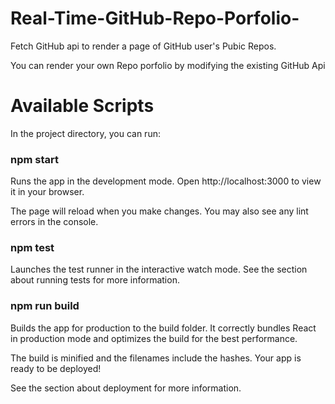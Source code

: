 # Real-Time-GitHub-Repo-Porfolio-
Fetch GitHub api to render a page of GitHub user's Pubic Repos.

You can render your own Repo porfolio by modifying the existing GitHub Api

<h1><B>Available Scripts</B></h1>
In the project directory, you can run:

<B><h3>npm start</h3></B>

Runs the app in the development mode.
Open http://localhost:3000 to view it in your browser.

The page will reload when you make changes.
You may also see any lint errors in the console.


<B><h3>npm test</h3></B>

Launches the test runner in the interactive watch mode.
See the section about running tests for more information.


<B><h3>npm run build</h3></B>

Builds the app for production to the build folder.
It correctly bundles React in production mode and optimizes the build for the best performance.

The build is minified and the filenames include the hashes.
Your app is ready to be deployed!

See the section about deployment for more information.
